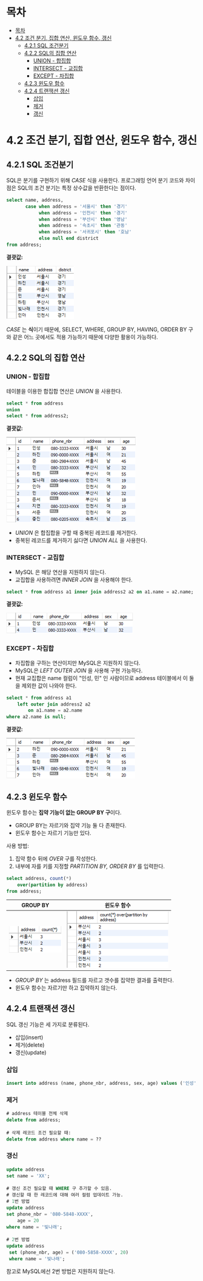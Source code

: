 # 목차

- [목차](#목차)
- [4.2 조건 분기, 집합 연산, 윈도우 함수, 갱신](#42-조건-분기-집합-연산-윈도우-함수-갱신)
  - [4.2.1 SQL 조건분기](#421-sql-조건분기)
  - [4.2.2 SQL의 집합 연산](#422-sql의-집합-연산)
    - [UNION - 합집합](#union---합집합)
    - [INTERSECT - 교집합](#intersect---교집합)
    - [EXCEPT - 차집합](#except---차집합)
  - [4.2.3 윈도우 함수](#423-윈도우-함수)
  - [4.2.4 트랜잭션 갱신](#424-트랜잭션-갱신)
    - [삽입](#삽입)
    - [제거](#제거)
    - [갱신](#갱신)

# 4.2 조건 분기, 집합 연산, 윈도우 함수, 갱신

## 4.2.1 SQL 조건분기

SQL은 분기를 구현하기 위해 _CASE_ 식을 사용한다. 프로그래밍 언어 분기 코드와 차이점은 SQL의 조건 분기는 특정 상수값을
반환한다는 점이다.

```sql
select name, address,
       case when address = '서울시' then '경기'
            when address = '인천시' then '경기'
            when address = '부산시' then '영남'
            when address = '속초시' then '관동'
            when address = '서귀포시' then '호남'
            else null end district
from address;
```

**결괏값:**

![img_9.png](img_9.png)

_CASE_ 는 **식**이기 때문에, SELECT, WHERE, GROUP BY, HAVING, ORDER BY 구와 같은 어느 곳에서도 적용 가능하기 때문에
다양한 활용이 가능하다.

## 4.2.2 SQL의 집합 연산

### UNION - 합집합

테이블을 이용한 합집합 연산은 _UNION_ 을 사용한다.

```sql
select * from address 
union 
select * from address2;
```

**결괏값:**

![img_10.png](img_10.png)

- _UNION_ 은 합집합을 구할 때 중복된 레코드를 제거한다.
- 중복된 레코드를 제거하기 싫다면 _UNION ALL_ 을 사용한다.

### INTERSECT - 교집합

- MySQL 은 해당 연산을 지원하지 않는다.
- 교집합을 사용하려면 _INNER JOIN_ 을 사용해야 한다.

```sql
select * from address a1 inner join address2 a2 on a1.name = a2.name;
```

**결괏값:**

![img_12.png](img_12.png)

### EXCEPT - 차집합

- 차집합을 구하는 연산이지만 MySQL은 지원하지 않는다.
- MySQL은 _LEFT OUTER JOIN_ 을 사용해 구현 가능하다.
- 현재 교집합은 name 컬럼이 "인성, 민" 인 사람이므로 address 테이블에서 이 둘을 제외한 값이 나와야 한다.

```sql
select * from address a1 
    left outer join address2 a2 
        on a1.name = a2.name
where a2.name is null;
```

**결괏값:**

![img_11.png](img_11.png)

## 4.2.3 윈도우 함수

윈도우 함수는 **집약 기능이 없는 GROUP BY 구**이다.

- GROUP BY는 자르기와 집약 기능 둘 다 존재한다.
- 윈도우 함수는 자르기 기능만 있다.

사용 방법: 

1. 집약 함수 뒤에 _OVER_ 구를 작성한다.
2. 내부에 자를 키를 지정할 _PARTITION BY, ORDER BY_ 를 입력한다.

```sql
select address, count(*) 
    over(partition by address)
from address;
```

|         GROUP BY          |          윈도우 함수           |
|:-------------------------:|:-------------------------:|
| ![img_13.png](img_13.png) | ![img_14.png](img_14.png) |

- _GROUP BY_ 는 address 필드를 자르고 갯수를 집약한 결과를 출력한다.
- 윈도우 함수는 자르기만 하고 집약하지 않는다.

## 4.2.4 트랜잭션 갱신

SQL 갱신 기능은 세 가지로 분류된다.

- 삽입(insert)
- 제거(delete)
- 갱신(update)

### 삽입

```sql
insert into address (name, phone_nbr, address, sex, age) values ('인성', '080-3333-XXXX', '서울시', '남', 30);
```

### 제거

```sql
# address 테이블 전체 삭제
delete from address;

# 삭제 레코드 조건 필요할 때:
delete from address where name = ??
```

### 갱신

```sql
update address
set name = 'XX';

# 갱신 조건 필요할 때 WHERE 구 추가할 수 있음.
# 갱신할 때 한 레코드에 대해 여러 컬럼 업데이트 가능.
# 1번 방법
update address
set phone_nbr = '080-5848-XXXX',
    age = 20
where name = '빛나래';

# 2번 방법
update address
 set (phone_nbr, age) = ('080-5858-XXXX', 20)
 where name = '빛나래';
```

참고로 MySQL에선 2번 방법은 지원하지 않는다.